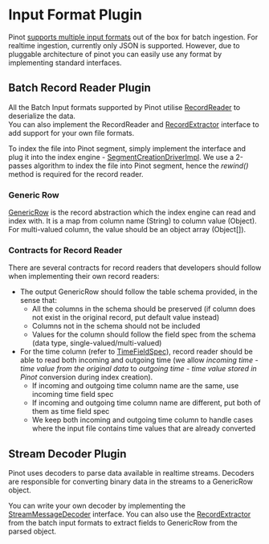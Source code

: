 # Input Format Plugin

Pinot [supports multiple input formats](../../../basics/data-import/pinot-input-formats.md) out of the box for batch ingestion. For realtime ingestion, currently only JSON is supported. However, due to pluggable architecture of pinot you can easily use any format by implementing standard interfaces.

## Batch Record Reader Plugin

All the Batch Input formats supported by Pinot utilise [RecordReader](https://github.com/apache/blob/master/pinot-spi/src/main/java/org/apache/pinot/spi/data/readers/RecordReader.java) to deserialize the data.\
You can also implement the RecordReader and [RecordExtractor](https://github.com/apache/blob/master/pinot-spi/src/main/java/org/apache/pinot/spi/data/readers/RecordExtractor.java) interface to add support for your own file formats.

To index the file into Pinot segment, simply implement the interface and plug it into the index engine - [SegmentCreationDriverImpl](https://github.com/apache/blob/master/pinot-core/src/main/java/org/apache/pinot/core/segment/creator/impl/SegmentIndexCreationDriverImpl.java). We use a 2-passes algorithm to index the file into Pinot segment, hence the _rewind()_ method is required for the record reader.

### Generic Row

[GenericRow](https://github.com/apache/blob/master/pinot-spi/src/main/java/org/apache/pinot/spi/data/readers/GenericRow.java) is the record abstraction which the index engine can read and index with. It is a map from column name (String) to column value (Object). For multi-valued column, the value should be an object array (Object\[]).

### Contracts for Record Reader

There are several contracts for record readers that developers should follow when implementing their own record readers:

* The output GenericRow should follow the table schema provided, in the sense that:
  * All the columns in the schema should be preserved (if column does not exist in the original record, put default value instead)
  * Columns not in the schema should not be included
  * Values for the column should follow the field spec from the schema (data type, single-valued/multi-valued)
* For the time column (refer to [TimeFieldSpec](https://github.com/apache/blob/master/pinot-spi/src/main/java/org/apache/pinot/spi/data/TimeFieldSpec.java)), record reader should be able to read both incoming and outgoing time (we allow _incoming time - time value from the original data_ to _outgoing time - time value stored in Pinot_ conversion during index creation).
  * If incoming and outgoing time column name are the same, use incoming time field spec
  * If incoming and outgoing time column name are different, put both of them as time field spec
  * We keep both incoming and outgoing time column to handle cases where the input file contains time values that are already converted

## Stream Decoder Plugin

Pinot uses decoders to parse data available in realtime streams. Decoders are responsible for converting binary data in the streams to a GenericRow object.

You can write your own decoder by implementing the [StreamMessageDecoder](https://github.com/apache/blob/master/pinot-spi/src/main/java/org/apache/pinot/spi/stream/StreamMessageDecoder.java) interface. You can also use the [RecordExtractor](https://github.com/apache/blob/master/pinot-spi/src/main/java/org/apache/pinot/spi/data/readers/RecordExtractor.java) from the batch input formats to extract fields to GenericRow from the parsed object.
